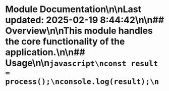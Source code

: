 # Module Documentation\n\nLast updated: 2025-02-19 8:44:42\n\n## Overview\n\nThis module handles the core functionality of the application.\n\n## Usage\n\n```javascript\nconst result = process();\nconsole.log(result);\n```
